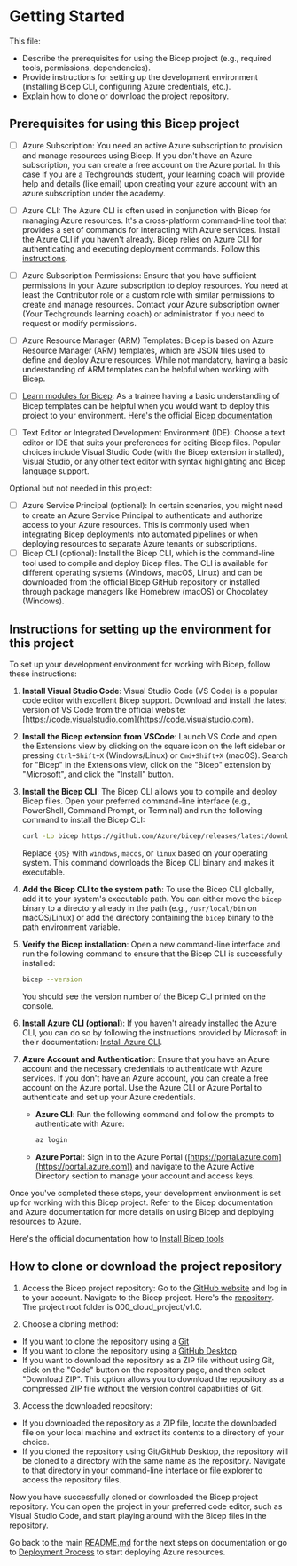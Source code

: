 # Getting Started

This file:

- Describe the prerequisites for using the Bicep project (e.g., required tools, permissions, dependencies).
- Provide instructions for setting up the development environment (installing Bicep CLI, configuring Azure credentials, etc.).
- Explain how to clone or download the project repository.

## Prerequisites for using this Bicep project

- [ ] Azure Subscription: You need an active Azure subscription to provision and manage resources using Bicep. If you don't have an Azure subscription, you can create a free account on the Azure portal. In this case if you are a Techgrounds student, your learning coach will provide help and details (like email) upon creating your azure account with an azure subscription under the academy.

- [ ] Azure CLI: The Azure CLI is often used in conjunction with Bicep for managing Azure resources. It's a cross-platform command-line tool that provides a set of commands for interacting with Azure services. Install the Azure CLI if you haven't already. Bicep relies on Azure CLI for authenticating and executing deployment commands. Follow this [instructions](https://learn.microsoft.com/en-us/cli/azure/install-azure-cli).

- [ ] Azure Subscription Permissions: Ensure that you have sufficient permissions in your Azure subscription to deploy resources. You need at least the Contributor role or a custom role with similar permissions to create and manage resources. Contact your Azure subscription owner (Your Techgrounds learning coach) or administrator if you need to request or modify permissions.

- [ ] Azure Resource Manager (ARM) Templates: Bicep is based on Azure Resource Manager (ARM) templates, which are JSON files used to define and deploy Azure resources. While not mandatory, having a basic understanding of ARM templates can be helpful when working with Bicep.

- [ ] [Learn modules for Bicep](https://learn.microsoft.com/en-us/azure/azure-resource-manager/bicep/learn-bicep): As a trainee having a basic understanding of Bicep templates can be helpful when you would want to deploy this project to your environment. Here's the official [Bicep documentation](https://learn.microsoft.com/en-us/azure/azure-resource-manager/bicep/)

- [ ] Text Editor or Integrated Development Environment (IDE): Choose a text editor or IDE that suits your preferences for editing Bicep files. Popular choices include Visual Studio Code (with the Bicep extension installed), Visual Studio, or any other text editor with syntax highlighting and Bicep language support.

Optional but not needed in this project:

- [ ] Azure Service Principal (optional): In certain scenarios, you might need to create an Azure Service Principal to authenticate and authorize access to your Azure resources. This is commonly used when integrating Bicep deployments into automated pipelines or when deploying resources to separate Azure tenants or subscriptions.
- [ ] Bicep CLI (optional): Install the Bicep CLI, which is the command-line tool used to compile and deploy Bicep files. The CLI is available for different operating systems (Windows, macOS, Linux) and can be downloaded from the official Bicep GitHub repository or installed through package managers like Homebrew (macOS) or Chocolatey (Windows).

## Instructions for setting up the environment for this project

To set up your development environment for working with Bicep, follow these instructions:

1. **Install Visual Studio Code**: Visual Studio Code (VS Code) is a popular code editor with excellent Bicep support. Download and install the latest version of VS Code from the official website: [https://code.visualstudio.com](https://code.visualstudio.com).

2. **Install the Bicep extension from VSCode**: Launch VS Code and open the Extensions view by clicking on the square icon on the left sidebar or pressing `Ctrl+Shift+X` (Windows/Linux) or `Cmd+Shift+X` (macOS). Search for "Bicep" in the Extensions view, click on the "Bicep" extension by "Microsoft", and click the "Install" button.

3. **Install the Bicep CLI**: The Bicep CLI allows you to compile and deploy Bicep files. Open your preferred command-line interface (e.g., PowerShell, Command Prompt, or Terminal) and run the following command to install the Bicep CLI:

   ```bash
   curl -Lo bicep https://github.com/Azure/bicep/releases/latest/download/bicep-{OS}.azcli && chmod +x ./bicep
   ```

   Replace `{OS}` with `windows`, `macos`, or `linux` based on your operating system. This command downloads the Bicep CLI binary and makes it executable.

4. **Add the Bicep CLI to the system path**: To use the Bicep CLI globally, add it to your system's executable path. You can either move the `bicep` binary to a directory already in the path (e.g., `/usr/local/bin` on macOS/Linux) or add the directory containing the `bicep` binary to the path environment variable.

5. **Verify the Bicep installation**: Open a new command-line interface and run the following command to ensure that the Bicep CLI is successfully installed:

   ```bash
   bicep --version
   ```

   You should see the version number of the Bicep CLI printed on the console.

6. **Install Azure CLI (optional)**: If you haven't already installed the Azure CLI, you can do so by following the instructions provided by Microsoft in their documentation: [Install Azure CLI](https://docs.microsoft.com/en-us/cli/azure/install-azure-cli).

7. **Azure Account and Authentication**: Ensure that you have an Azure account and the necessary credentials to authenticate with Azure services. If you don't have an Azure account, you can create a free account on the Azure portal. Use the Azure CLI or Azure Portal to authenticate and set up your Azure credentials.

   - **Azure CLI**: Run the following command and follow the prompts to authenticate with Azure:

     ```bash
     az login
     ```

   - **Azure Portal**: Sign in to the Azure Portal ([https://portal.azure.com](https://portal.azure.com)) and navigate to the Azure Active Directory section to manage your account and access keys.

Once you've completed these steps, your development environment is set up for working with this Bicep project. Refer to the Bicep documentation and Azure documentation for more details on using Bicep and deploying resources to Azure.

Here's the official documentation how to [Install Bicep tools](https://learn.microsoft.com/en-us/azure/azure-resource-manager/bicep/install)

## How to clone or download the project repository

1. Access the Bicep project repository: Go to the [GitHub website](https://github.com/) and log in to your account. Navigate to the Bicep project. Here's the [repository](https://github.com/techgrounds/techgrounds-anj-dtmr). The project root folder is 000_cloud_project/v1.0.

2. Choose a cloning method:

- If you want to clone the repository using a [Git](https://docs.github.com/en/repositories/creating-and-managing-repositories/cloning-a-repository)
- If you want to clone the repository using a [GitHub Desktop](https://docs.github.com/en/desktop/contributing-and-collaborating-using-github-desktop/adding-and-cloning-repositories/cloning-a-repository-from-github-to-github-desktop)
- If you want to download the repository as a ZIP file without using Git, click on the "Code" button on the repository page, and then select "Download ZIP". This option allows you to download the repository as a compressed ZIP file without the version control capabilities of Git.

3. Access the downloaded repository:

- If you downloaded the repository as a ZIP file, locate the downloaded file on your local machine and extract its contents to a directory of your choice.
- If you cloned the repository using Git/GitHub Desktop, the repository will be cloned to a directory with the same name as the repository. Navigate to that directory in your command-line interface or file explorer to access the repository files.

Now you have successfully cloned or downloaded the Bicep project repository. You can open the project in your preferred code editor, such as Visual Studio Code, and start playing around with the Bicep files in the repository.

Go back to the main [README.md]() for the next steps on documentation or go to [Deployment Process]() to start deploying Azure resources.
